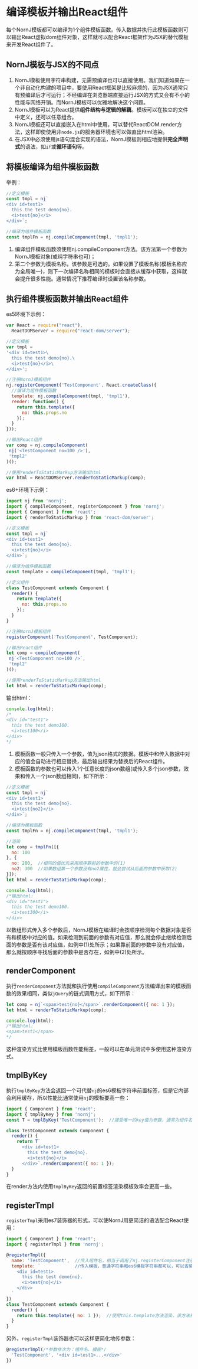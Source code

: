 # 编译模板并输出React组件

每个NornJ模板都可以编译为1个组件模板函数。传入数据并执行此模板函数则可以输出React虚拟dom组件对象，这样就可以配合React框架作为JSX的替代模板来开发React组件了。

## NornJ模板与JSX的不同点
1. NornJ模板使用字符串构建，无需预编译也可以直接使用。我们知道如果在一个非自动化构建的项目中，要使用React框架是比较麻烦的，因为JSX通常只有预编译后才可运行；不经编译在浏览器端直接运行JSX的方式又会有不小的性能与网络开销。而NornJ模板可以优雅地解决这个问题。
2. NornJ模板可以为React提供**组件结构与逻辑的解藕**。模板可以在独立的文件中定义，还可以任意组合。
3. NornJ模板还可以直接嵌入在html中使用，可以替代ReactDOM.render方法，这样即使使用非`node.js`的服务器环境也可以做直出html渲染。
4. 在JSX中必须使用js语句混合实现的语法，NornJ模板则相应地提供**完全声明式**的语法，如`if`或**循环语句**等。

## 将模板编译为组件模板函数

举例：
```js
//定义模板
const tmpl = nj`
<div id=test1>
  this the test demo{no}.
  <i>test{no}</i>
</div>`;

//编译为组件模板函数
const tmplFn = nj.compileComponent(tmpl, 'tmpl1');
```

1. 编译组件模板函数须使用nj.compileComponent方法。该方法第一个参数为NornJ模板对象(或纯字符串也可)；
2. 第二个参数为模板名称，该参数是可选的。如果设置了模板名称(模板名称应为全局唯一)，则下一次编译名称相同的模板时会直接从缓存中获取，这样就会提升很多性能。通常情况下推荐编译时设置该名称参数。

## 执行组件模板函数并输出React组件

es5环境下示例：
```js
var React = require("react"),
  ReactDOMServer = require("react-dom/server");

//定义模板
var tmpl =
'<div id=test1>\
  this the test demo{no}.\
  <i>test{no}</i>\
</div>';

//注册NornJ模板组件
nj.registerComponent('TestComponent', React.createClass({
  //编译为组件模板函数
  template: nj.compileComponent(tmpl, 'tmpl1'),
  render: function() {
    return this.template({
      no: this.props.no
    });
  }
}));

//输出React组件
var comp = nj.compileComponent(
 nj('<TestComponent no=100 />'),
 'tmpl2'
)();

//使用renderToStaticMarkup方法输出html
var html = ReactDOMServer.renderToStaticMarkup(comp);
```

es6+环境下示例：
```js
import nj from 'nornj';
import { compileComponent, registerComponent } from 'nornj';
import { Component } from 'react';
import { renderToStaticMarkup } from 'react-dom/server';

//定义模板
const tmpl = nj`
<div id=test1>
  this the test demo{no}.
  <i>test{no}</i>
</div>`;

//编译为组件模板函数
const template = compileComponent(tmpl, 'tmpl1');

//定义组件
class TestComponent extends Component {
  render() {
    return template({
      no: this.props.no
    });
  }
}

//注册NornJ模板组件
registerComponent('TestComponent', TestComponent);

//输出React组件
let comp = compileComponent(
 nj`<TestComponent no=100 />`,
 'tmpl2'
)();

//使用renderToStaticMarkup方法输出html
let html = renderToStaticMarkup(comp);
```

输出html：
```js
console.log(html);
/*
<div id="test1">
  this the test demo100.
  <i>test100</i>
</div>
*/
```

1. 模板函数一般只传入一个参数，值为json格式的数据。模板中和传入数据中对应的值会自动进行相应替换，最后输出结果为替换后的React组件。
2. 模板函数的参数也可以传入1个任意长度的json数组(或传入多个json参数，效果和传入一个json数组相同)，如下所示：
```js
//定义模板
const tmpl = nj`
<div id=test1>
  this the test demo{no}.
  <i>test{no2}</i>
</div>`;

//编译为模板函数
const tmplFn = nj.compileComponent(tmpl, 'tmpl1');

//渲染
let comp = tmplFn([{
  no: 100
}, {
  no: 200,  //相同的值优先采用顺序靠前的参数中的(1)
  no2: 300  //如果数组第一个参数没有no2属性，就会尝试从后面的参数中获取(2)
}]);
let html = renderToStaticMarkup(comp);

console.log(html);
/*输出html:
<div id="test1">
  this the test demo100.
  <i>test300</i>
</div>
```
以数组形式传入多个参数后，NornJ模板在编译时会按顺序检测每个数据对象是否有和模板中对应的值。如果检测到前面的参数有对应值，那么就会停止继续检测后面的参数是否有该对应值，如例中(1)处所示；如果靠前面的参数中没有对应值，那么就按顺序寻找后面的参数中是否存在，如例中(2)处所示。

## renderComponent
执行`renderComponent`方法就和执行使用`compileComponent`方法编译出来的模板函数的效果相同，类似`jQuery`的链式调用方式，如下所示：

```js
let comp = nj`<span>test{no}</span>`.renderComponent({ no: 1 });
let html = renderToStaticMarkup(comp);

console.log(html);
/*输出html:
<span>test1</span>
*/
```

这种渲染方式比使用模板函数性能稍差，一般可以在单元测试中多使用这种渲染方式。

## tmplByKey
执行`tmplByKey`方法会返回一个可代替`nj`的es6模板字符串前置标签，但是它内部会利用缓存，所以性能比通常使用`nj`的模板要高一些：

```js
import { Component } from 'react';
import { tmplByKey } from 'nornj';
const T = tmplByKey('TestComponent');  //接受唯一的key值为参数，通常为组件名

class TestComponent extends Component {
  render() {
    return T`
      <div id=test1>
        this the test demo{no}.
        <i>test{no}</i>
      </div>`.renderComponent({ no: 1 });
  }
}
```

在render方法内使用`tmplByKey`返回的前置标签渲染模板效率会更高一些。

## registerTmpl
`registerTmpl`采用es7装饰器的形式，可以使NornJ用更简洁的语法配合React使用：

```js
import { Component } from 'react';
import { registerTmpl } from 'nornj';

@registerTmpl({
  name: 'TestComponent',  //传入组件名，相当于调用了nj.registerComponent注册组件，可以省略不传
  template: `             //传入模板，普通字符串和es6模板字符串都可以，可以省略不传
    <div id=test1>
      this the test demo{no}.
      <i>test{no}</i>
    </div>
  `
})
class TestComponent extends Component {
  render() {
    return this.template({ no: 1 });  //使用this.template方法渲染，该方法和nj.compileComponent编译的模板函数是一样的
  }
}
```

另外，`registerTmpl`装饰器也可以这样更简化地传参数：

```js
@registerTmpl(/*参数依次为：组件名、模板*/
  'TestComponent', '<div id=test1>...</div>'
})
```
